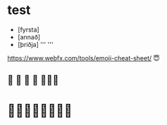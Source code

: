 # test
- [fyrsta]
- [annað]
- [þriðja]
'''
<span class="mega-octicon octicon-octoface"></span>'''

https://www.webfx.com/tools/emoji-cheat-sheet/
:innocent:

## :goat: :goat: :goat: :rooster: :rooster::rooster::rooster:

# :house_with_garden::hotel::house_with_garden::house_with_garden::house_with_garden::hotel::house_with_garden::house_with_garden:
